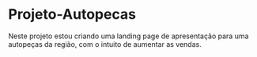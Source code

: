 # Projeto-Autopecas
Neste projeto estou criando uma landing page de apresentação para uma autopeças da região, com o intuito de aumentar as vendas.
